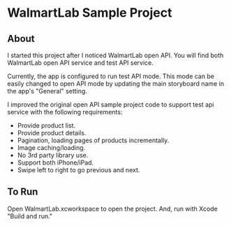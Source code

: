 WalmartLab Sample Project
=========================

About
-----

I started this project after I noticed WalmartLab open API. You will find both WalmartLab open API 
service and test API service.

Currently, the app is configured to run test API mode. This mode can be easily changed to open API
mode by updating the main storyboard name in the app's "General" setting.

I improved the original open API sample project code to support test api service with the following requirements:

- Provide product list.
- Provide product details.
- Pagination, loading pages of products incrementally.
- Image caching/loading.
- No 3rd party library use.
- Support both iPhone/iPad.
- Swipe left to right to go previous and next.

To Run
------

Open WalmartLab.xcworkspace to open the project. And, run with Xcode "Build and run."

